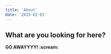 ```yaml
---
title: 'About'
Date: '2015-02-01'
---
```


<div class="about">
  <h2>What are you looking for here?</h2>
  <p><strong>GO AWAYYYY! :scream:</strong></p>
</div>
